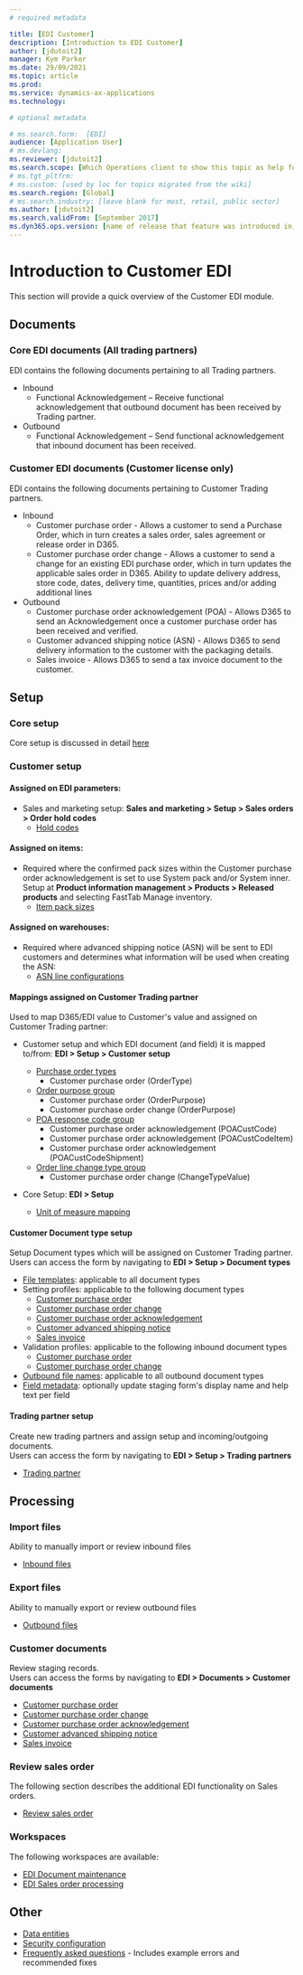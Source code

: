 ```yaml
---
# required metadata

title: [EDI Customer]
description: [Introduction to EDI Customer]
author: [jdutoit2]
manager: Kym Parker
ms.date: 29/09/2021
ms.topic: article
ms.prod: 
ms.service: dynamics-ax-applications
ms.technology: 

# optional metadata

# ms.search.form:  [EDI]
audience: [Application User]
# ms.devlang: 
ms.reviewer: [jdutoit2]
ms.search.scope: [Which Operations client to show this topic as help for, to be set by content strategist, see list here: https://microsoft.sharepoint.com/teams/DynDoc/_layouts/15/WopiFrame.aspx?sourcedoc={23419e1c-eb64-42e9-aa9b-79875b428718}&action=edit&wd=target%28Core%20Dynamics%20AX%20CP%20requirements%2Eone%7C4CC185C0%2DEFAA%2D42CD%2D94B9%2D8F2A45E7F61A%2FVersions%20list%20for%20docs%20topics%7CC14BE630%2D5151%2D49D6%2D8305%2D554B5084593C%2F%29]
# ms.tgt_pltfrm: 
# ms.custom: [used by loc for topics migrated from the wiki]
ms.search.region: [Global]
# ms.search.industry: [leave blank for most, retail, public sector]
ms.author: [jdutoit2]
ms.search.validFrom: [September 2017]
ms.dyn365.ops.version: [name of release that feature was introduced in, see list here: https://microsoft.sharepoint.com/teams/DynDoc/_layouts/15/WopiFrame.aspx?sourcedoc={23419e1c-eb64-42e9-aa9b-79875b428718}&action=edit&wd=target%28Core%20Dynamics%20AX%20CP%20requirements%2Eone%7C4CC185C0%2DEFAA%2D42CD%2D94B9%2D8F2A45E7F61A%2FVersions%20list%20for%20docs%20topics%7CC14BE630%2D5151%2D49D6%2D8305%2D554B5084593C%2F%29]
---
```


# Introduction to Customer EDI
This section will provide a quick overview of the Customer EDI module.

## Documents
### Core EDI documents (All trading partners)

EDI contains the following documents pertaining to all Trading partners.
- Inbound
	- Functional Acknowledgement – Receive functional acknowledgement that outbound document has been received by Trading partner.
- Outbound
	- Functional Acknowledgement – Send functional acknowledgement that inbound document has been received.

### Customer EDI documents (Customer license only)

EDI contains the following documents pertaining to Customer Trading partners.
- Inbound
	- Customer purchase order - Allows a customer to send a Purchase Order, which in turn creates a sales order, sales agreement or release order in D365.
	- Customer purchase order change - Allows a customer to send a change for an existing EDI purchase order, which in turn updates the applicable sales order in D365. Ability to update delivery address, store code, dates, delivery time, quantities, prices and/or adding additional lines
- Outbound
	- Customer purchase order acknowledgement (POA) - Allows D365 to send an Acknowledgement once a customer purchase order has been received and verified.
	- Customer advanced shipping notice (ASN) - Allows D365 to send delivery information to the customer with the packaging details.
	- Sales invoice - Allows D365 to send a tax invoice document to the customer.

## Setup
### Core setup
Core setup is discussed in detail [here](../../CORE/Introduction/Introduction.md#setup)

### Customer setup

#### Assigned on EDI parameters:
- Sales and marketing setup: **Sales and marketing > Setup > Sales orders > Order hold codes**<br>
	- [Hold codes](../SETUP/CUSTOMER-SETUP/Hold-codes.md)

#### Assigned on items:
- Required where the confirmed pack sizes within the Customer purchase order acknowledgement is set to use System pack and/or System inner. Setup at **Product information management > Products > Released products** and selecting FastTab Manage inventory.
	- [Item pack sizes](../../CORE/Setup/Item-pack-sizes.md)

#### Assigned on warehouses:
- Required where advanced shipping notice (ASN) will be sent to EDI customers and determines what information will be used when creating the ASN: 
	- [ASN line configurations](../SETUP/Warehouses.md#asn-line-configurations) 

#### Mappings assigned on Customer Trading partner
Used to map D365/EDI value to Customer's value and assigned on Customer Trading partner: <br>

- Customer setup and which EDI document (and field) it is mapped to/from: **EDI > Setup > Customer setup** <br>
	- [Purchase order types](../SETUP/CUSTOMER-SETUP/Purchase-order-types.md)
		- Customer purchase order (OrderType)
	- [Order purpose group](../SETUP/CUSTOMER-SETUP/Order-purpose-group.md)
		- Customer purchase order (OrderPurpose)
		- Customer purchase order change (OrderPurpose)
	- [POA response code group](../SETUP/CUSTOMER-SETUP/POA-response-code-group.md)
		- Customer purchase order acknowledgement (POACustCode) 
		- Customer purchase order acknowledgement (POACustCodeItem)
		- Customer purchase order acknowledgement (POACustCodeShipment)
	- [Order line change type group](../SETUP/CUSTOMER-SETUP/Order-line-change-type-group.md)
		- Customer purchase order change (ChangeTypeValue)

- Core Setup: **EDI > Setup** <br>
	- [Unit of measure mapping](../../CORE/Setup/UOM-mapping.md)

#### Customer Document type setup
Setup Document types which will be assigned on Customer Trading partner. <br>
Users can access the form by navigating to **EDI > Setup > Document types**

- [File templates](../../CORE/Setup/DocumentTypes/File-templates.md): applicable to all document types
- Setting profiles: applicable to the following document types
    - [Customer purchase order](../SETUP/SETTING-PROFILES/Customer-purchase-order.md)
    - [Customer purchase order change](../SETUP/SETTING-PROFILES/Customer-purchase-order-change.md)
    - [Customer purchase order acknowledgement](../SETUP/SETTING-PROFILES/Customer-purchase-order-acknowledgement.md)
    - [Customer advanced shipping notice](../SETUP/SETTING-PROFILES/Customer-advanced-shipping-notice.md)
    - [Sales invoice](../SETUP/SETTING-PROFILES/Sales-invoice.md)
- Validation profiles: applicable to the following inbound document types
    - [Customer purchase order](../SETUP/VALIDATION-PROFILES/Customer-purchase-order.md)
    - [Customer purchase order change](../SETUP/VALIDATION-PROFILES/Customer-purchase-order-change.md)
- [Outbound file names](../../CORE/Setup/DocumentTypes/Outbound-filenames.md): applicable to all outbound document types
- [Field metadata](../../CORE/Setup/DocumentTypes/Field-metadata.md): optionally update staging form's display name and help text per field

#### Trading partner setup
Create new trading partners and assign setup and incoming/outgoing documents. <br>
Users can access the form by navigating to **EDI > Setup > Trading partners**
- [Trading partner](../SETUP/Trading-partner.md)

## Processing

### Import files
Ability to manually import or review inbound files
- [Inbound files](../../CORE/Managing-files/Inbound-files.md)

### Export files
Ability to manually export or review outbound files
- [Outbound files](../../CORE/Managing-files/Outbound-files.md)

### Customer documents
Review staging records. <br>
Users can access the forms by navigating to **EDI > Documents > Customer documents**
- [Customer purchase order](../DOCUMENTS/Customer-purchase-order.md)
- [Customer purchase order change](../DOCUMENTS/Customer-purchase-order-change.md)
- [Customer purchase order acknowledgement](../DOCUMENTS/Customer-purchase-order-acknowledgement.md)
- [Customer advanced shipping notice](../DOCUMENTS/Customer-advanced-shipping-notice.md)
- [Sales invoice](../DOCUMENTS/Sales-invoice.md)

### Review sales order
The following section describes the additional EDI functionality on Sales orders.
- [Review sales order](../DOCUMENTS/Review-sales-order.md)

### Workspaces
The following workspaces are available:
- [EDI Document maintenance](../../CORE/Workspaces/EDI-Document-maintenance-workspace.md)
- [EDI Sales order processing](../WORKSPACES/EDI-Sales-order-processing.md)

## Other
- [Data entities](../OTHER/Data-entities.md)
- [Security configuration](../OTHER/Security-configuration.md)
- [Frequently asked questions](FAQ.md) - Includes example errors and recommended fixes
